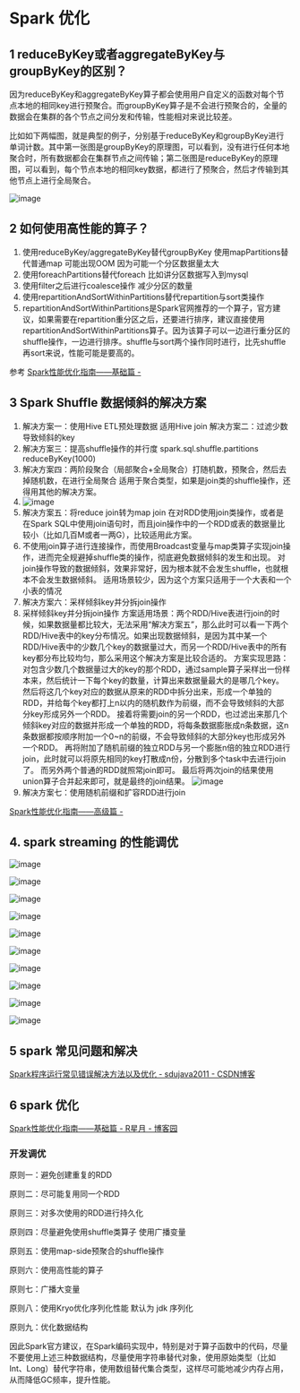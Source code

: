 
# Spark 优化

## 1 reduceByKey或者aggregateByKey与groupByKey的区别？

因为reduceByKey和aggregateByKey算子都会使用用户自定义的函数对每个节点本地的相同key进行预聚合。而groupByKey算子是不会进行预聚合的，全量的数据会在集群的各个节点之间分发和传输，性能相对来说比较差。

比如如下两幅图，就是典型的例子，分别基于reduceByKey和groupByKey进行单词计数。其中第一张图是groupByKey的原理图，可以看到，没有进行任何本地聚合时，所有数据都会在集群节点之间传输；第二张图是reduceByKey的原理图，可以看到，每个节点本地的相同key数据，都进行了预聚合，然后才传输到其他节点上进行全局聚合。

![image](http://static.lovedata.net/jpg/2018/6/14/31d0199949271ef1641a7be918818fcd.jpg)

## 2 如何使用高性能的算子？

1. 使用reduceByKey/aggregateByKey替代groupByKey
 使用mapPartitions替代普通map 可能出现OOM 因为可能一个分区数据量太大
3. 使用foreachPartitions替代foreach 比如讲分区数据写入到mysql
4. 使用filter之后进行coalesce操作 减少分区的数量
5. 使用repartitionAndSortWithinPartitions替代repartition与sort类操作
1. repartitionAndSortWithinPartitions是Spark官网推荐的一个算子，官方建议，如果需要在repartition重分区之后，还要进行排序，建议直接使用repartitionAndSortWithinPartitions算子。因为该算子可以一边进行重分区的shuffle操作，一边进行排序。shuffle与sort两个操作同时进行，比先shuffle再sort来说，性能可能是要高的。

参考
[Spark性能优化指南——基础篇 -](https://tech.meituan.com/spark-tuning-basic.html)

## 3 Spark Shuffle 数据倾斜的解决方案

1. 解决方案一：使用Hive ETL预处理数据 适用Hive join
 解决方案二：过滤少数导致倾斜的key
3. 解决方案三：提高shuffle操作的并行度 spark.sql.shuffle.partitions reduceByKey(1000)
4. 解决方案四：两阶段聚合（局部聚合+全局聚合）打随机数，预聚合，然后去掉随机数，在进行全局聚合 适用于聚合类型，如果是join类的shuffle操作，还得用其他的解决方案。
1. ![image](http://static.lovedata.net/jpg/2018/6/14/6d4482e3b2738463ed2ce881be07244b.jpg)
5. 解决方案五：将reduce join转为map join 在对RDD使用join类操作，或者是在Spark SQL中使用join语句时，而且join操作中的一个RDD或表的数据量比较小（比如几百M或者一两G），比较适用此方案。
1. 不使用join算子进行连接操作，而使用Broadcast变量与map类算子实现join操作，进而完全规避掉shuffle类的操作，彻底避免数据倾斜的发生和出现。
 对join操作导致的数据倾斜，效果非常好，因为根本就不会发生shuffle，也就根本不会发生数据倾斜。 适用场景较少，因为这个方案只适用于一个大表和一个小表的情况
6. 解决方案六：采样倾斜key并分拆join操作
1. 采样倾斜key并分拆join操作
方案适用场景：两个RDD/Hive表进行join的时候，如果数据量都比较大，无法采用“解决方案五”，那么此时可以看一下两个RDD/Hive表中的key分布情况。如果出现数据倾斜，是因为其中某一个RDD/Hive表中的少数几个key的数据量过大，而另一个RDD/Hive表中的所有key都分布比较均匀，那么采用这个解决方案是比较合适的。
方案实现思路：
对包含少数几个数据量过大的key的那个RDD，通过sample算子采样出一份样本来，然后统计一下每个key的数量，计算出来数据量最大的是哪几个key。
然后将这几个key对应的数据从原来的RDD中拆分出来，形成一个单独的RDD，并给每个key都打上n以内的随机数作为前缀，而不会导致倾斜的大部分key形成另外一个RDD。
接着将需要join的另一个RDD，也过滤出来那几个倾斜key对应的数据并形成一个单独的RDD，将每条数据膨胀成n条数据，这n条数据都按顺序附加一个0~n的前缀，不会导致倾斜的大部分key也形成另外一个RDD。
再将附加了随机前缀的独立RDD与另一个膨胀n倍的独立RDD进行join，此时就可以将原先相同的key打散成n份，分散到多个task中去进行join了。
而另外两个普通的RDD就照常join即可。
最后将两次join的结果使用union算子合并起来即可，就是最终的join结果。
![image](http://static.lovedata.net/jpg/2018/6/14/de04f1729bec2ba1c5b6569952473d38.jpg)
7. 解决方案七：使用随机前缀和扩容RDD进行join

[Spark性能优化指南——高级篇 -](https://tech.meituan.com/spark-tuning-pro.html)


## 4. spark streaming 的性能调优

![image](http://static.lovedata.net/jpg/2018/12/16/b6f7185e3b25402acca66b6e97943ef6.jpg)

![image](http://static.lovedata.net/jpg/2018/12/16/b1fd6a911ecdaf5ac048831b742b5bc6.jpg)

![image](http://static.lovedata.net/jpg/2018/12/16/696fd57c6272b46d3b48207d7e3d4982.jpg)

![image](http://static.lovedata.net/jpg/2018/12/16/77c9ea861c5fce256806dafda01164d5.jpg)

![image](http://static.lovedata.net/jpg/2018/12/16/6497d5e65fbbdc6d2fc59a9d29d468f8.jpg)

![image](http://static.lovedata.net/jpg/2018/12/16/063ed61132a76114a23616b18592ed49.jpg)

![image](http://static.lovedata.net/jpg/2018/12/16/419e4094cb076511e466ad5c6875c633.jpg)

![image](http://static.lovedata.net/jpg/2018/12/16/24ec91cacd8e116907ba9bd49437ba2a.jpg)


![image](http://static.lovedata.net/jpg/2018/12/16/598989ae837b34b5264aad91df491969.jpg)

![image](http://static.lovedata.net/jpg/2018/12/16/4878f666c57d9b505e5ef7c450133159.jpg)

## 5 spark 常见问题和解决

[Spark程序运行常见错误解决方法以及优化 - sdujava2011 - CSDN博客](https://blog.csdn.net/sdujava2011/article/details/49796439)


## 6 spark 优化

[Spark性能优化指南——基础篇 - R星月 - 博客园](https://www.cnblogs.com/rxingyue/p/7113079.html)


### 开发调优
原则一：避免创建重复的RDD

原则二：尽可能复用同一个RDD

原则三：对多次使用的RDD进行持久化


原则四：尽量避免使用shuffle类算子 使用广播变量

原则五：使用map-side预聚合的shuffle操作

原则六：使用高性能的算子

原则七：广播大变量

原则八：使用Kryo优化序列化性能  默认为 jdk 序列化

原则九：优化数据结构

因此Spark官方建议，在Spark编码实现中，特别是对于算子函数中的代码，尽量不要使用上述三种数据结构，尽量使用字符串替代对象，使用原始类型（比如Int、Long）替代字符串，使用数组替代集合类型，这样尽可能地减少内存占用，从而降低GC频率，提升性能。








